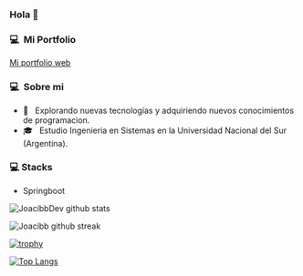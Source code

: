 ### Hola 👋

### 💻 &nbsp;Mi Portfolio
<a href="www.joaquincibanal.com.ar" target="_blank">Mi portfolio web</a>


### 💻 &nbsp;Sobre mi

- 🤔 &nbsp; Explorando nuevas tecnologías y adquiriendo nuevos conocimientos de programacion.
- 🎓 &nbsp; Estudio Ingenieria en Sistemas en la Universidad Nacional del Sur (Argentina).

### 💻 Stacks

- Springboot

![JoacibbDev github stats](https://github-readme-stats.vercel.app/api?username=joacibb&show_icons=true&theme=tokyonight&count_private=true&include_all_commits=true)

![Joacibb github streak](https://github-readme-streak-stats.herokuapp.com/?user=joacibb&theme=radical&include_all_commits=true&count_private=true)

[![trophy](https://github-profile-trophy.vercel.app/?username=joacibb)](https://github.com/ryo-ma/github-profile-trophy)

[![Top Langs](https://github-readme-stats.vercel.app/api/top-langs/?username=joacibb)](https://github.com/joacibb/github-readme-stats)

